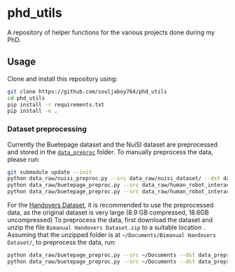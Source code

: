 # phd_utils

A repository of helper functions for the various projects done during my PhD.

## Usage

Clone and install this repository using:

```bash
git clone https://github.com/souljaboy764/phd_utils
cd phd_utils
pip install -r requirements.txt
pip install -e .
```

### Dataset preprocessing

Currently the Buetepage dataset and the NuiSI dataset are preprocessed and stored in the [`data_preproc`](data_preproc) folder. To manually preprocess the data, please run:

```bash
git submodule update --init
python data_raw/nuisi_preproc.py --src data_raw/nuisi_dataset/ --dst data_preproc/nuisi # for the NuiSI dataset
python data_raw/buetepage_preproc.py --src data_raw/human_robot_interaction_data/ --dst data_preproc/buetepage # for the Buetepage HHI dataset
python data_raw/buetepage_preproc.py --src data_raw/human_robot_interaction_data/ --dst data_preproc/buetepage_hr --robot # for the Buetepage HRI dataset
```

For the [Handovers Dataset](https://zenodo.org/records/7767535#.ZB2-43bMLIU), it is recommended to use the preprocessed data, as the original dataset is very large (8.9 GB compressed, 18.6GB uncompressed)
To preprocess the data, first download the dataset and unzip the file `Bimanual Handovers Dataset.zip` to a suitable location . Assuming that the unzipped folder is at `~/Documents/Bimanual Handovers Dataset/`, to preprocess the data, run:

```bash
python data_raw/buetepage_preproc.py --src ~/Documents --dst data_preproc/alap/ # dataset for the results reported in the paper
python data_raw/buetepage_preproc.py --src ~/Documents --dst data_preproc/alap_kobo/ --robot # dataset for training the model to be executed on the Kobo robot
```
